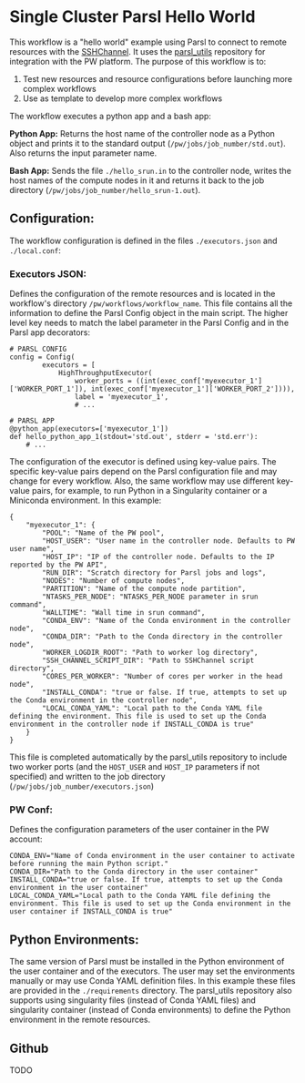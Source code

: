 # Single Cluster Parsl Hello World
This workflow is a "hello world" example using Parsl to connect to remote resources with the [SSHChannel](https://parsl.readthedocs.io/en/stable/stubs/parsl.channels.SSHChannel.html). It uses the [parsl_utils](https://github.com/parallelworks/parsl_utils) repository for integration with the PW platform. The purpose of this workflow is to:
1. Test new resources and resource configurations before launching more complex workflows
2. Use as template to develop more complex workflows

The workflow executes a python app and a bash app:

**Python App:**
Returns the host name of the controller node as a Python object and prints it to the standard output (`/pw/jobs/job_number/std.out`). Also returns the input parameter name.

**Bash App:**
Sends the file `./hello_srun.in` to the controller node, writes the host names of the compute nodes in it and returns it back to the job directory (`/pw/jobs/job_number/hello_srun-1.out`).

## Configuration:
The workflow configuration is defined in the files `./executors.json` and `./local.conf`:

### Executors JSON:
Defines the configuration of the remote resources and is located in the workflow's directory `/pw/workflows/workflow_name`. This file contains all the information to define the Parsl Config object in the main script. The higher level key needs to match the label parameter in the Parsl Config and in the Parsl app decorators:

```
# PARSL CONFIG
config = Config(
        executors = [
            HighThroughputExecutor(
                worker_ports = ((int(exec_conf['myexecutor_1']['WORKER_PORT_1']), int(exec_conf['myexecutor_1']['WORKER_PORT_2']))),
                label = 'myexecutor_1',
                # ...
```


```
# PARSL APP
@python_app(executors=['myexecutor_1'])
def hello_python_app_1(stdout='std.out', stderr = 'std.err'):
    # ...
```

The configuration of the executor is defined using key-value pairs. The specific key-value pairs depend on the Parsl configuration file and may change for every workflow. Also, the same workflow may use different key-value pairs, for example, to run Python in a Singularity container or a Miniconda environment. In this example:

```
{
    "myexecutor_1": {
        "POOL": "Name of the PW pool",
        "HOST_USER": "User name in the controller node. Defaults to PW user name",
        "HOST_IP": "IP of the controller node. Defaults to the IP reported by the PW API",
        "RUN_DIR": "Scratch directory for Parsl jobs and logs",
        "NODES": "Number of compute nodes",
        "PARTITION": "Name of the compute node partition",
        "NTASKS_PER_NODE": "NTASKS_PER_NODE parameter in srun command",
        "WALLTIME": "Wall time in srun command",
        "CONDA_ENV": "Name of the Conda environment in the controller node",
        "CONDA_DIR": "Path to the Conda directory in the controller node",
        "WORKER_LOGDIR_ROOT": "Path to worker log directory",
        "SSH_CHANNEL_SCRIPT_DIR": "Path to SSHChannel script directory",
        "CORES_PER_WORKER": "Number of cores per worker in the head node",
        "INSTALL_CONDA": "true or false. If true, attempts to set up the Conda environment in the controller node",
        "LOCAL_CONDA_YAML": "Local path to the Conda YAML file defining the environment. This file is used to set up the Conda environment in the controller node if INSTALL_CONDA is true"
    }
}
```

This file is completed automatically by the parsl_utils repository to include two worker ports (and the `HOST_USER` and `HOST_IP` parameters if not specified) and written to the job directory (`/pw/jobs/job_number/executors.json`)

### PW Conf:
Defines the configuration parameters of the user container in the PW account:

```
CONDA_ENV="Name of Conda environment in the user container to activate before running the main Python script."
CONDA_DIR="Path to the Conda directory in the user container"
INSTALL_CONDA="true or false. If true, attempts to set up the Conda environment in the user container"
LOCAL_CONDA_YAML="Local path to the Conda YAML file defining the environment. This file is used to set up the Conda environment in the user container if INSTALL_CONDA is true"
```

## Python Environments:
The same version of Parsl must be installed in the Python environment of the user container and of the executors. The user may set the environments manually or may use Conda YAML definition files. In this example these files are provided in the `./requirements` directory. The parsl_utils repository also supports using singularity files (instead of Conda YAML files) and singularity container (instead of Conda environments) to define the Python environment in the remote resources.

## Github
TODO